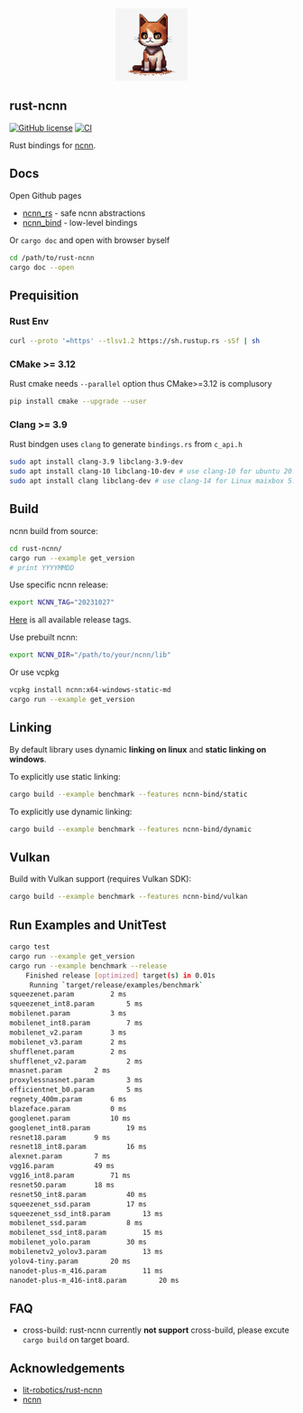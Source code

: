 <div align="center">
<img src="images/logo-512.jpg" width="128"/>
</div>

## rust-ncnn
[![GitHub license](https://img.shields.io/badge/license-apache--2--Clause-brightgreen.svg)](./LICENSE) [![CI](https://img.shields.io/github/actions/workflow/status/tpoisonooo/rust-ncnn/ci.yaml?branch=master)](https://github.com/tpoisonooo/rust-ncnn/actions/workflows/ci.yaml?query=workflow%3A)

Rust bindings for [ncnn](https://github.com/tencent/ncnn).

## Docs

Open Github pages
* [ncnn_rs](https://rust-ncnn.github.io/ncnn_rs/) - safe ncnn abstractions
* [ncnn_bind](https://rust-ncnn.github.io/ncnn_bind/) - low-level bindings

Or `cargo doc` and open with browser byself

```bash
cd /path/to/rust-ncnn
cargo doc --open
```

## Prequisition

### Rust Env
```bash
curl --proto '=https' --tlsv1.2 https://sh.rustup.rs -sSf | sh
```


### CMake >= 3.12

Rust cmake needs `--parallel` option thus CMake>=3.12 is complusory

```bash
pip install cmake --upgrade --user
```

### Clang >= 3.9

Rust bindgen uses `clang` to generate `bindings.rs` from `c_api.h`

```bash
sudo apt install clang-3.9 libclang-3.9-dev
sudo apt install clang-10 libclang-10-dev # use clang-10 for ubuntu 20.04 
sudo apt install clang libclang-dev # use clang-14 for Linux maixbox 5.15.7 
```

## Build

ncnn build from source:
```bash
cd rust-ncnn/
cargo run --example get_version
# print YYYYMMDD
```

Use specific ncnn release:
```bash
export NCNN_TAG="20231027"
```

[Here](https://github.com/Tencent/ncnn/tags) is all available release tags.

Use prebuilt ncnn:
```bash
export NCNN_DIR="/path/to/your/ncnn/lib"
```

Or use vcpkg
```bash
vcpkg install ncnn:x64-windows-static-md
cargo run --example get_version
```

## Linking

By default library uses dynamic **linking on linux** and **static linking on windows**.

To explicitly use static linking:
```bash
cargo build --example benchmark --features ncnn-bind/static
```

To explicitly use dynamic linking:
```bash
cargo build --example benchmark --features ncnn-bind/dynamic
```

## Vulkan

Build with Vulkan support (requires Vulkan SDK):
```bash
cargo build --example benchmark --features ncnn-bind/vulkan
```

## Run Examples and UnitTest

```bash
cargo test
cargo run --example get_version
cargo run --example benchmark --release
    Finished release [optimized] target(s) in 0.01s
     Running `target/release/examples/benchmark`
squeezenet.param 		 2 ms
squeezenet_int8.param 		 5 ms
mobilenet.param 		 3 ms
mobilenet_int8.param 		 7 ms
mobilenet_v2.param 		 3 ms
mobilenet_v3.param 		 2 ms
shufflenet.param 		 2 ms
shufflenet_v2.param 		 2 ms
mnasnet.param 		 2 ms
proxylessnasnet.param 		 3 ms
efficientnet_b0.param 		 5 ms
regnety_400m.param 		 6 ms
blazeface.param 		 0 ms
googlenet.param 		 10 ms
googlenet_int8.param 		 19 ms
resnet18.param 		 9 ms
resnet18_int8.param 		 16 ms
alexnet.param 		 7 ms
vgg16.param 		 49 ms
vgg16_int8.param 		 71 ms
resnet50.param 		 18 ms
resnet50_int8.param 		 40 ms
squeezenet_ssd.param 		 17 ms
squeezenet_ssd_int8.param 		 13 ms
mobilenet_ssd.param 		 8 ms
mobilenet_ssd_int8.param 		 15 ms
mobilenet_yolo.param 		 30 ms
mobilenetv2_yolov3.param 		 13 ms
yolov4-tiny.param 		 20 ms
nanodet-plus-m_416.param 		 11 ms
nanodet-plus-m_416-int8.param 		 20 ms
```

## FAQ
* cross-build: rust-ncnn currently **not support** cross-build, please excute `cargo build` on target board.


## Acknowledgements

* [lit-robotics/rust-ncnn](https://github.com/lit-robotics/rust-ncnn)
* [ncnn](https://github.com/tencent/ncnn)

